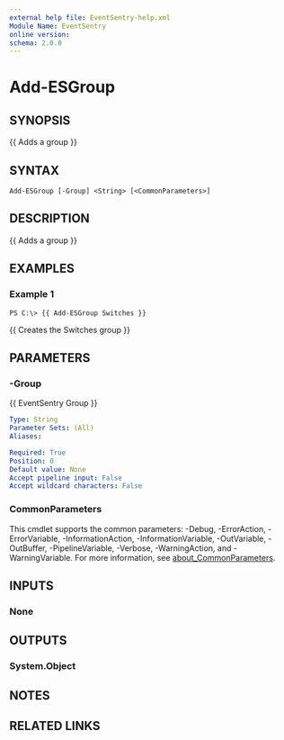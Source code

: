 ```yaml
---
external help file: EventSentry-help.xml
Module Name: EventSentry
online version:
schema: 2.0.0
---
```


# Add-ESGroup

## SYNOPSIS
{{ Adds a group }}

## SYNTAX

```
Add-ESGroup [-Group] <String> [<CommonParameters>]
```

## DESCRIPTION
{{ Adds a group }}

## EXAMPLES

### Example 1
```
PS C:\> {{ Add-ESGroup Switches }}
```

{{ Creates the Switches group }}

## PARAMETERS

### -Group
{{ EventSentry Group }}

```yaml
Type: String
Parameter Sets: (All)
Aliases:

Required: True
Position: 0
Default value: None
Accept pipeline input: False
Accept wildcard characters: False
```

### CommonParameters
This cmdlet supports the common parameters: -Debug, -ErrorAction, -ErrorVariable, -InformationAction, -InformationVariable, -OutVariable, -OutBuffer, -PipelineVariable, -Verbose, -WarningAction, and -WarningVariable. For more information, see [about_CommonParameters](http://go.microsoft.com/fwlink/?LinkID=113216).

## INPUTS

### None
## OUTPUTS

### System.Object
## NOTES

## RELATED LINKS
